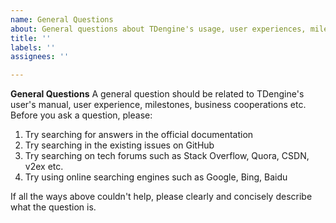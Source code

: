 ```yaml
---
name: General Questions
about: General questions about TDengine's usage, user experiences, milestones etc.
title: ''
labels: ''
assignees: ''

---
```


**General Questions**
A general question should be related to TDengine's user's manual, user experience, milestones, business cooperations etc. 
Before you ask a question, please:
1. Try searching for answers in the official documentation
2. Try searching in the existing issues on GitHub
3. Try searching on tech forums such as Stack Overflow, Quora, CSDN, v2ex etc.
4. Try using online searching engines such as Google, Bing, Baidu

If all the ways above couldn't help, please clearly and concisely describe what the question is.
